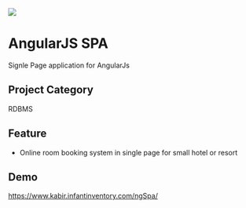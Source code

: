 <div>
    <img src="http://hits.dwyl.io/kabirkhyrul/AngularJS-SPA.svg">
</div>

# AngularJS SPA

Signle Page application for AngularJs

## Project Category

RDBMS

## Feature

<ul>
    <li>Online room booking system in single page for small hotel or resort</li>
</ul>

## Demo
https://www.kabir.infantinventory.com/ngSpa/